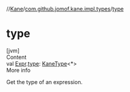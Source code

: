 //[Kane](../index.md)/[com.github.jomof.kane.impl.types](index.md)/[type](type.md)



# type  
[jvm]  
Content  
val [Expr](../com.github.jomof.kane.impl/-expr/index.md).[type](type.md): [KaneType](-kane-type/index.md)<*>  
More info  


Get the type of an expression.

  



